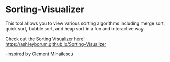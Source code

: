 # Sorting-Visualizer

This tool allows you to view various sorting algorithms including merge sort, quick sort, bubble sort, and heap sort in a fun and interactive way.

Check out the Sorting Visualizer here! https://ashleyborum.github.io/Sorting-Visualizer

-inspired by Clement Mihailescu

